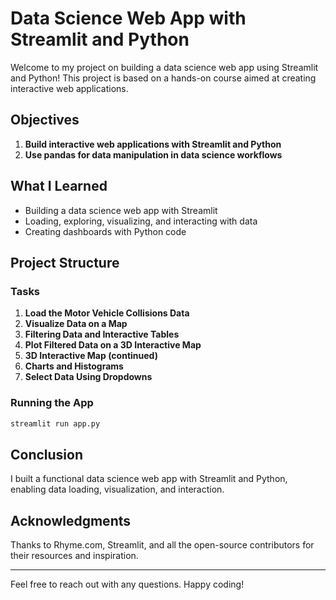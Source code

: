 # Data Science Web App with Streamlit and Python

Welcome to my project on building a data science web app using Streamlit and Python! This project is based on a hands-on course aimed at creating interactive web applications.

## Objectives

1. **Build interactive web applications with Streamlit and Python**
2. **Use pandas for data manipulation in data science workflows**

## What I Learned

- Building a data science web app with Streamlit
- Loading, exploring, visualizing, and interacting with data
- Creating dashboards with Python code

## Project Structure

### Tasks

1. **Load the Motor Vehicle Collisions Data**
2. **Visualize Data on a Map**
3. **Filtering Data and Interactive Tables**
4. **Plot Filtered Data on a 3D Interactive Map**
5. **3D Interactive Map (continued)**
6. **Charts and Histograms**
7. **Select Data Using Dropdowns**

### Running the App

```bash
streamlit run app.py
```

## Conclusion

I built a functional data science web app with Streamlit and Python, enabling data loading, visualization, and interaction.

## Acknowledgments

Thanks to Rhyme.com, Streamlit, and all the open-source contributors for their resources and inspiration.

---

Feel free to reach out with any questions. Happy coding!
